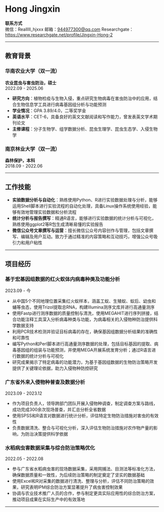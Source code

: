 # Hong Jingxin

**联系方式**  
微信：Realllll_hjxxx
邮箱：[944977300@qq.com](mailto:944977300@qq.com)
Researchgate：https://www.researchgate.net/profile/Jingxin-Hong-2

---

## 教育背景

### 华南农业大学（双一流）  
**农业昆虫与害虫防治，硕士**  
2022.09 - 2025.06

- **研究方向**：植物检疫与生物入侵，重点研究生物病毒在害虫防治中的应用，结合生物信息学工具进行病毒基因组分析与功能预测
- **学业情况**：GPA 3.89/4.0，二等奖学金
- **英语水平**：CET-6，具备良好的英文文献阅读和写作能力，曾发表英文学术期刊论文
- **主修课程**：分子生物学、组学数据分析、昆虫生理学、昆虫生态学、入侵生物学

### 南京林业大学（双一流）  
**森林保护，本科**  
2018.09 - 2022.06

---

## 工作技能

- **实验数据分析与自动化**：熟练使用Python、R进行实验数据处理与分析，能够运用Shell脚本进行实验流程的自动化处理，具备Linux操作系统使用经验，能够有效地管理实验数据和分析流程
- **统计分析与报告撰写**：精通R语言，能够进行实验数据的统计分析与可视化，熟练使用ggplot2等R包生成清晰易懂的实验报告
- **微信公众号文章撰写与运营**：擅长微信公众号内容创作与管理，包括文章撰写、编辑及用户互动。致力于通过精准的内容策略和互动技巧，增强公众号吸引力和用户粘性

---

## 项目经历

### 基于宏基因组数据的红火蚁体内病毒种类及功能分析  
2023.09 - 今

- 从中国5个不同地理位置采集红火蚁样本，涵盖工蚁、生殖蚁、蚁后、幼虫和蛹等虫态，使用Trizol提取总RNA，构建Illumina测序文库并进行高通量测序
- 使用Fastp进行测序数据的质量控制与清洗，使用MEGAHIT进行序列拼接，结合功能注释工具深入分析病毒种类与功能，为病毒相关的入侵物种防治提供科学数据支持
- 利用PCR技术检测并验证目标病毒的存在，确保基因组数据分析结果的准确性和可靠性
- 编写Python和Perl脚本进行高通量测序数据的处理，包括目标基因的提取、病毒基因组的组装与功能预测，并使用MEGA开展系统发育分析；通过R语言进行数据的统计分析与可视化
- 研究成果揭示了特定病毒的功能潜力，为基于基因组数据的生物防治策略开发提供了关键理论依据，助力入侵物种防控研究

### 广东省外来入侵物种普查及数据分析  
2023.09 - 2023.12

- 作为项目负责人，领导跨部门团队开展入侵物种调查，制定调查方案与路线，成功完成300余次现场普查，并汇总分析全省数据
- 使用SPSS和R语言对数据进行统计分析，评估特定生物防治措施对害虫的有效性
- 负责数据清洗、整合与可视化分析，深入评估生物防治措施对农作物产量的影响，为防治决策提供科学依据

### 水稻病虫害数据采集与综合防治策略优化  
2022.05 - 2022.08

- 参与广东省水稻病虫害的现场数据采集，采用网捕法、目测法等标准化方法，确保数据质量和一致性，为后续防治策略的制定奠定了坚实的数据基础
- 使用Excel和R对采集的数据进行清洗、整理与分析，评估不同防治策略的效果，研究表明IPM综合防治方案显著提升了病虫害控制效果
- 协调与农业技术推广人员的合作，参与制定更具实际应用性的综合防治方案，推动项目成果在实际生产中的有效落地

---

